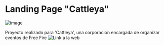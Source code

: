# Landing Page "Cattleya" 
![image](https://github.com/briancgx/Cattleya/assets/118696146/6830efd8-6010-42ea-abc1-1cea882cef2b)

Proyecto realizado para 'Cattleya', una corporación encargada de organizar eventos de Free Fire
![Link a la web](https://cattleyacfr.github.io)
